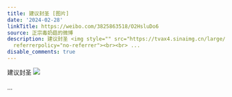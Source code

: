 ```yaml
---
title: 建议封圣 [图片]
date: '2024-02-28'
linkTitle: https://weibo.com/3825863518/O2HsluDo6
source: 正宗毒奶菇的微博
description: 建议封圣 <img style="" src="https://tvax4.sinaimg.cn/large/e40a0b5egy1hn9agq4cxaj20on09cwg2.jpg"
  referrerpolicy="no-referrer"><br><br> ...
disable_comments: true
---
```

建议封圣 <img style="" src="https://tvax4.sinaimg.cn/large/e40a0b5egy1hn9agq4cxaj20on09cwg2.jpg" referrerpolicy="no-referrer"><br><br> ...